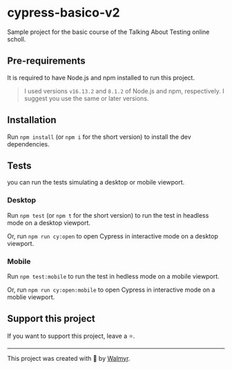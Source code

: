 # cypress-basico-v2

Sample project for the basic course of the Talking About Testing online scholl.

## Pre-requirements

It is required to have Node.js and npm installed to run this project.

> I used versions `v16.13.2` and `8.1.2` of Node.js and npm, respectively. I suggest you use the same or later versions.

## Installation

Run `npm install` (or `npm i` for the short version) to install the dev dependencies.

## Tests

you can run the tests simulating a desktop or mobile viewport.

### Desktop

Run `npm test` (or `npm t` for the short version) to run the test in headless mode 
on a desktop viewport.

Or, run `npm run cy:open` to open Cypress in interactive mode on a desktop viewport.

### Mobile

Run `npm test:mobile` to run the test in hedless mode on a mobile viewport.

Or, run `npm run cy:open:mobile` to open Cypress in interactive mode on a moblie viewport.


## Support this project

If you want to support this project, leave a ⭐.

___

This project was created with 💚 by [Walmyr](https://walmyr.dev).

